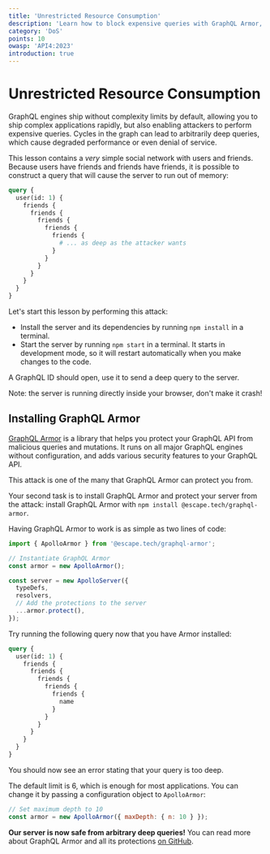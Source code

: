 ```yaml
---
title: 'Unrestricted Resource Consumption'
description: 'Learn how to block expensive queries with GraphQL Armor, preventing denial-of-service (DoS) attacks.'
category: 'DoS'
points: 10
owasp: 'API4:2023'
introduction: true
---
```


# Unrestricted Resource Consumption

GraphQL engines ship without complexity limits by default, allowing you to ship complex applications rapidly, but also enabling attackers to perform expensive queries. Cycles in the graph can lead to arbitrarily deep queries, which cause degraded performance or even denial of service.

This lesson contains a _very_ simple social network with users and friends. Because users have friends and friends have friends, it is possible to construct a query that will cause the server to run out of memory:

```graphql
query {
  user(id: 1) {
    friends {
      friends {
        friends {
          friends {
            friends {
              # ... as deep as the attacker wants
            }
          }
        }
      }
    }
  }
}
```

Let's start this lesson by performing this attack:

- Install the server and its dependencies by running `npm install` in a terminal.
- Start the server by running `npm start` in a terminal. It starts in development mode, so it will restart automatically when you make changes to the code.

A GraphQL ID should open, use it to send a deep query to the server.

Note: the server is running directly inside your browser, don't make it crash!

## Installing GraphQL Armor

[GraphQL Armor](https://github.com/Escape-Technologies/graphql-armor) is a library that helps you protect your GraphQL API from malicious queries and mutations. It runs on all major GraphQL engines without configuration, and adds various security features to your GraphQL API.

This attack is one of the many that GraphQL Armor can protect you from.

Your second task is to install GraphQL Armor and protect your server from the attack: install GraphQL Armor with `npm install @escape.tech/graphql-armor`.

Having GraphQL Armor to work is as simple as two lines of code:

```js
import { ApolloArmor } from '@escape.tech/graphql-armor';

// Instantiate GraphQL Armor
const armor = new ApolloArmor();

const server = new ApolloServer({
  typeDefs,
  resolvers,
  // Add the protections to the server
  ...armor.protect(),
});
```

Try running the following query now that you have Armor installed:

```graphql
query {
  user(id: 1) {
    friends {
      friends {
        friends {
          friends {
            friends {
              name
            }
          }
        }
      }
    }
  }
}
```

You should now see an error stating that your query is too deep.

The default limit is 6, which is enough for most applications. You can change it by passing a configuration object to `ApolloArmor`:

```js
// Set maximum depth to 10
const armor = new ApolloArmor({ maxDepth: { n: 10 } });
```

**Our server is now safe from arbitrary deep queries!** You can read more about GraphQL Armor and all its protections [on GitHub](https://github.com/Escape-Technologies/graphql-armor).
